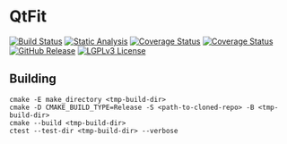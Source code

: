 # QtFit

[![Build Status](https://github.com/pcolby/qtfit/actions/workflows/build.yaml/badge.svg)](https://github.com/pcolby/qtfit/actions/workflows/build.yaml)
[![Static Analysis](https://github.com/pcolby/qtfit/actions/workflows/static.yaml/badge.svg)](https://github.com/pcolby/qtfit/actions/workflows/static.yaml)
[![Coverage Status](https://img.shields.io/codecov/c/github/pcolby/qtfit?label=Codecov&logo=Codecov)](https://app.codecov.io/gh/pcolby/qtfit)
[![Coverage Status](https://img.shields.io/coveralls/github/pcolby/qtfit?label=Coveralls&logo=Coveralls)](https://coveralls.io/github/pcolby/qtfit)
[![GitHub Release](https://img.shields.io/github/v/release/pcolby/qtfit?include_prereleases&label=Release)](https://github.com/pcolby/qtfit/releases/latest)
[![LGPLv3 License](https://img.shields.io/badge/License-LGPLv3-informational.svg)](https://www.gnu.org/licenses/lgpl-3.0.html)

## Building

~~~{.sh}
cmake -E make_directory <tmp-build-dir>
cmake -D CMAKE_BUILD_TYPE=Release -S <path-to-cloned-repo> -B <tmp-build-dir>
cmake --build <tmp-build-dir>
ctest --test-dir <tmp-build-dir> --verbose
~~~
